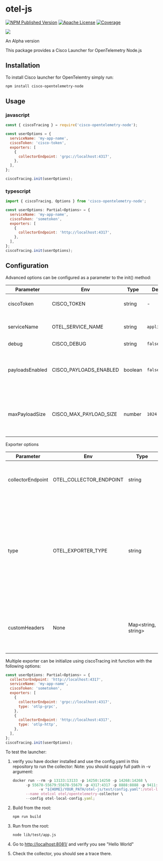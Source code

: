 # otel-js

[![NPM Published Version][npm-image]][npm-url]
[![Apache License][license-image]][license-image]
[![Coverage][coverage-image]][coverage-url]

<p><a>
   <img src=https://github.com/epsagon/otel-js/actions/workflows/ci.yaml/badge.svg?style=for-the-badge>
</a></p>

An Alpha version

This package provides a Cisco Launcher for OpenTelemetry Node.js

## Installation

To install Cisco launcher for OpenTelemtry simply run:

```sh
npm install cisco-opentelemetry-node
```

## Usage

### javascript

```javascript
const { ciscoTracing } = require('cisco-opentelemetry-node');

const userOptions = {
  serviceName: 'my-app-name',
  ciscoToken: 'cisco-token',
  exporters: [
    {
      collectorEndpoint: 'grpc://localhost:4317',
    },
  ],
};

ciscoTracing.init(userOptions);
```

### typescript

```javascript
import { ciscoTracing, Options } from 'cisco-opentelemetry-node';

const userOptions: Partial<Options> = {
  serviceName: 'my-app-name',
  ciscoToken: 'sometoken',
  exporters: [
    {
      collectorEndpoint: 'http://localhost:4317',
    },
  ],
};
ciscoTracing.init(userOptions);
```

## Configuration

Advanced options can be configured as a parameter to the init() method:

| Parameter       | Env                    | Type    | Default       | Description                                                       |
| --------------- | ---------------------- | ------- | ------------- | ----------------------------------------------------------------- |
| ciscoToken      | CISCO_TOKEN            | string  | -             | Cisco account token                                               |
| serviceName     | OTEL_SERVICE_NAME      | string  | `application` | Application name that will be set for traces                      |
| debug           | CISCO_DEBUG            | string  | `false`       | Debug logs                                                        |
| payloadsEnabled | CISCO_PAYLOADS_ENABLED | boolean | `false`       | The number in bytes of the maximum payload to capture for request |
| maxPayloadSize  | CISCO_MAX_PAYLOAD_SIZE | number  | `1024`        | The number in bytes of the maximum payload to capture for request |

Exporter options

| Parameter         | Env                     | Type   | Default                 | Description                                                                                                                                         |
| ----------------- | ----------------------- | ------ | ----------------------- | --------------------------------------------------------------------------------------------------------------------------------------------------- |
| collectorEndpoint | OTEL_COLLECTOR_ENDPOINT | string | `http://localhost:4317` | The address of the trace collector to send traces to                                                                                                |
| type              | OTEL_EXPORTER_TYPE      | string | `otlp-grpc`             | The exporter type to use (Currently `otlp-grpc`, `otlp-http` are supported). Multiple exporter option available via init function see example below |
| customHeaders     | None                    | Map<string, string> | {}             | Extra headers to inject to the exporter (in gRPC to the metadata, in http to Headers)

Multiple exporter can be initialize using ciscoTracing init function with the following options:

```javascript
const userOptions: Partial<Options> = {
  collectorEndpoint: 'http://localhost:4317',
  serviceName: 'my-app-name',
  ciscoToken: 'sometoken',
  exporters: [
    {
      collectorEndpoint: 'grpc://localhost:4317',
      type: 'otlp-grpc',
    },
    {
      collectorEndpoint: 'http://localhost:4317',
      type: 'otlp-http',
    },
  ],
};
ciscoTracing.init(userOptions);
```

To test the launcher:

1. verify you have docker installed and use the config.yaml in this repository to run the collector:
   Note: you should supply full path in -v argument:

   ```javascript
   docker run --rm -p 13133:13133 -p 14250:14250 -p 14268:14268 \
         -p 55678-55679:55678-55679 -p 4317:4317 -p 8888:8888 -p 9411:9411 \
               -v "${HOME}/YOUR_PATH/otel-js/test/config.yaml":/otel-local-config.yaml \
         --name otelcol otel/opentelemetry-collector \
         --config otel-local-config.yaml;
   ```

2. Build from the root:

   ```sh
   npm run build
   ```

3. Run from the root:

   ```sh
   node lib/test/app.js
   ```

4. Go to <http://localhost:8081/> and verify you see "Hello World"
5. Check the collector, you should see a trace there.

[npm-url]: https://www.npmjs.com/package/cisco-opentelemetry-node
[npm-image]: https://img.shields.io/github/v/release/epsagon/otel-js?include_prereleases&style=for-the-badge
[license-url]: https://github.com/https://github.com/epsagon/otel-js/blob/main/LICENSE
[license-image]: https://img.shields.io/badge/license-Apache_2.0-green.svg?style=for-the-badge
[coverage-url]: https://codecov.io/gh/epsagon/otel-js/branch/main/
[coverage-image]: https://img.shields.io/codecov/c/github/epsagon/otel-js?style=for-the-badge
